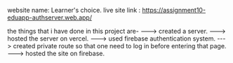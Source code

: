 website name: Learner's choice.
live site link : https://assignment10-eduapp-authserver.web.app/

the things that i have done in this project are-
---> created a server.
---> hosted the server on vercel.
---> used firebase authentication system.
---> created private route so that one need to log in before entering that page.
---> hosted the site on firebase.